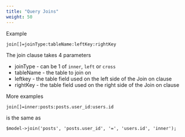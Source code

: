 ```yaml
---
title: "Query Joins"
weight: 50
---
```

Example

    join[]=joinType:tableName:leftKey:rightKey

The join clause takes 4 parameters

- joinType - can be 1 of ``inner``, ``left`` or ``cross``
- tableName - the table to join on
- leftkey - the table field used on the left side of the Join on clause
- rightKey - the table field used on the right side of the Join on clause


More examples

    join[]=inner:posts:posts.user_id:users.id

is the same as

    $model->join('posts', 'posts.user_id', '=', 'users.id', 'inner');
